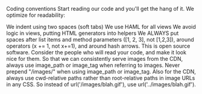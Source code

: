 Coding conventions
Start reading our code and you'll get the hang of it. We optimize for readability:

We indent using two spaces (soft tabs)
We use HAML for all views
We avoid logic in views, putting HTML generators into helpers
We ALWAYS put spaces after list items and method parameters ([1, 2, 3], not [1,2,3]), around operators (x += 1, not x+=1), 
and around hash arrows.
This is open source software. Consider the people who will read your code, and make it look nice for them. 
So that we can consistently serve images from the CDN, always use image_path or image_tag when referring to images. 
Never prepend "/images/" when using image_path or image_tag.
Also for the CDN, always use cwd-relative paths rather than root-relative paths in image URLs in any CSS. 
So instead of url('/images/blah.gif'), use url('../images/blah.gif').

